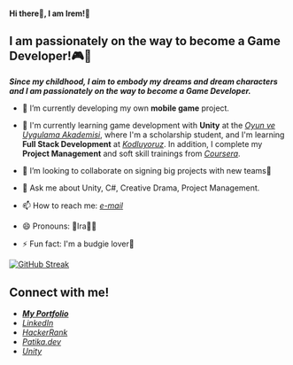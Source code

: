 #### Hi there👋, I am Irem!💫

## I am passionately on the way to become a Game Developer!🎮📱

***Since my childhood, I aim to embody my dreams and dream characters and I am passionately on the way to become a Game Developer.***

<!--
**iraska/iraska** is a ✨ _special_ ✨ repository because its `README.md` (this file) appears on your GitHub profile.

Here are some ideas to get you started:-->

- 🔭 I’m currently developing my own **mobile game** project.

- 🌱 I'm currently learning game development with **Unity** at the *[Oyun ve Uygulama Akademisi](https://oyunveuygulamaakademisi.com/)*, where I'm a scholarship student, and I'm learning **Full Stack Development** at *[Kodluyoruz](https://kodluyoruz.org/)*. In addition, I complete my **Project Management** and soft skill trainings from *[Coursera](https://www.coursera.org/)*.

- 👯 I’m looking to collaborate on signing big projects with new teams🤝

- 💬 Ask me about Unity, C#, Creative Drama, Project Management.
- 📫 How to reach me: *[e-mail](siremturna@gmail.com)*
- 😄 Pronouns: 🌈Ira🧜‍♀️
- ⚡ Fun fact: I'm a budgie lover🦜

[![GitHub Streak](https://github-readme-streak-stats.herokuapp.com?user=iraska&theme=burnt-neon&mode=weekly&card_width=800&type=png)](https://git.io/streak-stats)

## Connect with me!
- ***[My Portfolio](https://iraska.github.io/)***
- *[LinkedIn](www.linkedin.com/in/irem-turna)*
- *[HackerRank](https://www.hackerrank.com/iraska)*
- *[Patika.dev](https://app.patika.dev/iraska)*
- *[Unity](https://learn.unity.com/u/iremturna)*
